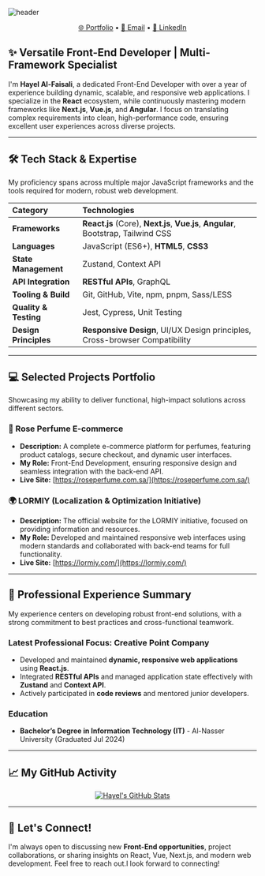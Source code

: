 ![header](https://capsule-render.vercel.app/api?type=soft&color=auto&height=200&section=header&text=HAYEL%20AL-FAISALI&fontSize=48&fontColor=ffffff)

<p align="center">
  <a href="https://codesfoliow.com/hayel" target="_blank">🌐 Portfolio</a> •
  <a href="mailto:hayelalfaisali1@gmail.com">📧 Email</a> •
  <a href="https://linkedin.com/in/your-linkedin-profile" target="_blank">🔗 LinkedIn</a>
</p>

## ✨ Versatile Front-End Developer | Multi-Framework Specialist

I'm **Hayel Al-Faisali**, a dedicated Front-End Developer with over a year of experience building dynamic, scalable, and responsive web applications. I specialize in the **React** ecosystem, while continuously mastering modern frameworks like **Next.js**, **Vue.js**, and **Angular**. I focus on translating complex requirements into clean, high-performance code, ensuring excellent user experiences across diverse projects.

---

## 🛠️ Tech Stack & Expertise

My proficiency spans across multiple major JavaScript frameworks and the tools required for modern, robust web development.

| Category | Technologies |
| :--- | :--- |
| **Frameworks** | **React.js** (Core), **Next.js**, **Vue.js**, **Angular**, Bootstrap, Tailwind CSS |
| **Languages** | JavaScript (ES6+), **HTML5**, **CSS3** |
| **State Management** | Zustand, Context API |
| **API Integration** | **RESTful APIs**, GraphQL |
| **Tooling & Build** | Git, GitHub, Vite, npm, pnpm, Sass/LESS |
| **Quality & Testing** | Jest, Cypress, Unit Testing |
| **Design Principles** | **Responsive Design**, UI/UX Design principles, Cross-browser Compatibility |

---

## 💻 Selected Projects Portfolio

Showcasing my ability to deliver functional, high-impact solutions across different sectors.

### 🌹 Rose Perfume E-commerce
* **Description:** A complete e-commerce platform for perfumes, featuring product catalogs, secure checkout, and dynamic user interfaces.
* **My Role:** Front-End Development, ensuring responsive design and seamless integration with the back-end API.
* **Live Site:** [https://roseperfume.com.sa/](https://roseperfume.com.sa/)

### 🌍 LORMIY (Localization & Optimization Initiative)
* **Description:** The official website for the LORMIY initiative, focused on providing information and resources.
* **My Role:** Developed and maintained responsive web interfaces using modern standards and collaborated with back-end teams for full functionality.
* **Live Site:** [https://lormiy.com/](https://lormiy.com/)

---

## 🚀 Professional Experience Summary

My experience centers on developing robust front-end solutions, with a strong commitment to best practices and cross-functional teamwork.

### Latest Professional Focus: Creative Point Company
* Developed and maintained **dynamic, responsive web applications** using **React.js**.
* Integrated **RESTful APIs** and managed application state effectively with **Zustand** and **Context API**.
* Actively participated in **code reviews** and mentored junior developers.

### Education
* **Bachelor’s Degree in Information Technology (IT)** - Al-Nasser University (Graduated Jul 2024)

---

## 📈 My GitHub Activity

<p align="center">
  <a href="https://github.com/Hayelalfaisali">
    <img src="https://github-readme-stats.vercel.app/api?username=Hayelalfaisali&show_icons=true&theme=buefy&hide_title=true&count_private=true&disable_animations=true&line_height=25&hide_border=true" alt="Hayel's GitHub Stats" />
  </a>
</p>

---

## 💬 Let's Connect!

I'm always open to discussing new **Front-End opportunities**, project collaborations, or sharing insights on React, Vue, Next.js, and modern web development. Feel free to reach out.I look forward to connecting!
